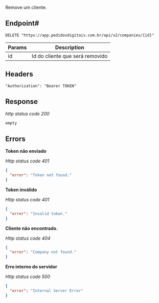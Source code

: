 Remove um cliente.

## Endpoint#

```
DELETE "https://app.pedidosdigitais.com.br/api/v2/companies/{id}"
```

| Params | Description |
|---|---|
| id | Id do cliente que será removido |

## Headers

```
"Authorization": "Bearer TOKEN"
```

## Response

*http status code 200*

```
empty
```

## Errors

**Token não enviado**

*Http status code 401*

```json
{
  "error": "Token not found."
}
```

**Token inválido**

*Http status code 401*

```json
{
  "error": "Invalid token."
}
```

**Cliente não encontrado.**

*Http status code 404*

```json
{
  "error": "Company not found."
}
```

**Erro interno do servidor**

*Http status code 500*

```json
{
  "error": "Internal Server Error"
}
```
